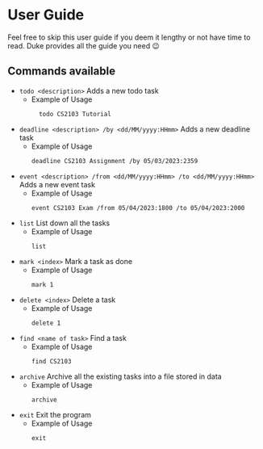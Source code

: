 # User Guide

Feel free to skip this user guide if you deem it lengthy or 
not have time to read. Duke provides all the guide you need
:wink:

## Commands available

* `todo <description>` Adds a new todo task
    - Example of Usage
      ```
        todo CS2103 Tutorial
      ```
* `deadline <description> /by <dd/MM/yyyy:HHmm>` Adds a new deadline task
    - Example of Usage
      ```
      deadline CS2103 Assignment /by 05/03/2023:2359
      ```
* `event <description> /from <dd/MM/yyyy:HHmm> /to <dd/MM/yyyy:HHmm>` Adds a new event task
    - Example of Usage
      ```
      event CS2103 Exam /from 05/04/2023:1800 /to 05/04/2023:2000
      ```
* `list` List down all the tasks
    - Example of Usage
      ```
      list
      ```
* `mark <index>` Mark a task as done
    - Example of Usage
      ```
      mark 1
      ```
* `delete <index>` Delete a task
    - Example of Usage
      ```
      delete 1
      ```
* `find <name of task>` Find a task
    - Example of Usage
      ```
      find CS2103
      ```
*  `archive` Archive all the existing tasks into a file stored in data
    - Example of Usage
      ```
      archive
      ```
*   `exit` Exit the program
    - Example of Usage
      ```
      exit
      ```

